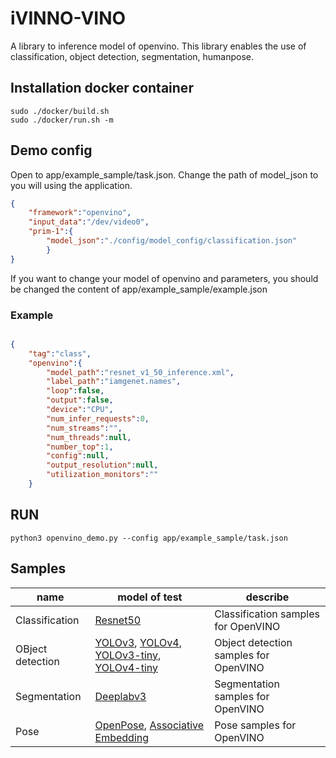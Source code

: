 # iVINNO-VINO
A library to inference model of openvino. This library enables the use of classification, object detection, segmentation, humanpose.


##  Installation docker container  
```shell
sudo ./docker/build.sh
sudo ./docker/run.sh -m
```

## Demo config
Open to app/example_sample/task.json. Change the path of model_json to you will using the application.
```json
{
    "framework":"openvino",
    "input_data":"/dev/video0",
    "prim-1":{
        "model_json":"./config/model_config/classification.json"
        }
}

```
If you want to change your model of openvino and parameters, you should be changed the content of app/example_sample/example.json 

### Example
```json

{  
    "tag":"class",
    "openvino":{
        "model_path":"resnet_v1_50_inference.xml",
        "label_path":"iamgenet.names",
        "loop":false,
        "output":false,
        "device":"CPU",
        "num_infer_requests":0,
        "num_streams":"",
        "num_threads":null,
        "number_top":1,
        "config":null,
        "output_resolution":null,
        "utilization_monitors":""
    }
```
## RUN
``` shell
python3 openvino_demo.py --config app/example_sample/task.json
```

## Samples

name             | model of test                           | describe
-----------------|-----------------------------------------|--------------
Classification   | [Resnet50](https://docs.openvino.ai/latest/omz_models_model_resnet_50_tf.html)                              | Classification samples for OpenVINO
OBject detection | [YOLOv3](https://docs.openvino.ai/latest/omz_models_model_yolo_v3_tf.html), [YOLOv4](https://docs.openvino.ai/latest/omz_models_model_yolo_v4_tf.html), [YOLOv3-tiny](https://docs.openvino.ai/latest/omz_models_model_yolo_v3_tiny_tf.html), [YOLOv4-tiny](https://docs.openvino.ai/latest/omz_models_model_yolo_v4_tiny_tf.html)| Object detection samples for OpenVINO
Segmentation     | [Deeplabv3](https://docs.openvino.ai/latest/omz_models_model_deeplabv3.html)                               | Segmentation samples for OpenVINO
Pose             | [OpenPose](https://docs.openvino.ai/latest/omz_demos_human_pose_estimation_demo_python.html#doxid-omz-demos-human-pose-estimation-demo-python),  [Associative Embedding ](https://docs.openvino.ai/latest/omz_demos_human_pose_estimation_demo_python.html#doxid-omz-demos-human-pose-estimation-demo-python)        | Pose samples for OpenVINO
